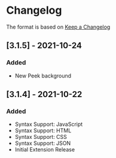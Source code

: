 # Changelog

The format is based on [Keep a Changelog](https://keepachangelog.com)

## [3.1.5] - 2021-10-24
### Added
- New Peek background

## [3.1.4] - 2021-10-22
### Added
- Syntax Support: JavaScript
- Syntax Support: HTML
- Syntax Support: CSS
- Syntax Support: JSON
- Initial Extension Release
